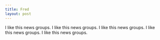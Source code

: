 ```yaml
---
title: Fred
layout: post
---
```


I like this news groups.
I like this news groups.
I like this news groups.
I like this news groups.
I like this news groups.

